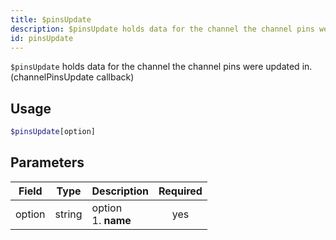 ```yaml
---
title: $pinsUpdate 
description: $pinsUpdate holds data for the channel the channel pins were updated in. (channelPinsUpdate callback)
id: pinsUpdate
---
```


`$pinsUpdate` holds data for the channel the channel pins were updated in. (channelPinsUpdate callback)

## Usage

```php
$pinsUpdate[option]
```

## Parameters 


| Field     | Type    | Description                                        | Required |
|-----------|---------|----------------------------------------------------| :------: |
| option    | string  | option <br /> 1. **name**                            | yes      |
